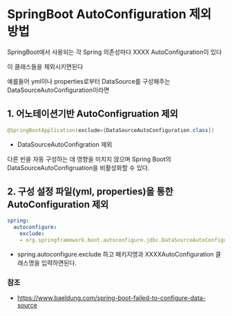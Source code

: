 # SpringBoot AutoConfiguration 제외 방법



SpringBoot에서 사용되는 각 Spring 의존성마다 XXXX AutoConfiguration이 있다

이 클래스들을 제외시키면된다



예를들어 yml이나 properties로부터 DataSource를 구성해주는 DataSourceAutoConfiguration이라면



## 1. 어노테이션기반 AutoConfigruation 제외



```java
@SpringBootApplication(exclude={DataSourceAutoConfiguration.class})
```

* DataSourceAutoConfigration 제외



 다른 빈을 자동 구성하는 데 영향을 미치지 않으며 Spring Boot의 DataSourceAutoConfigruation을 비활성화할 수 있다.





## 2. 구성 설정 파일(yml, properties)을 통한 AutoConfiguration 제외



```yml
spring:
  autoconfigure:
    exclude:
    - org.springframework.boot.autoconfigure.jdbc.DataSourceAutoConfiguration
```

* spring.autoconfigure.exclude 하고 패키지명과 XXXXAutoConfiguration 클래스명을 입력하면된다.









### 참조

* https://www.baeldung.com/spring-boot-failed-to-configure-data-source